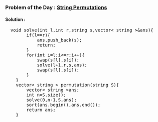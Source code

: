 ### Problem of the Day : [String Permutations](https://practice.geeksforgeeks.org/problems/permutations-of-a-given-string-1587115620/1)

#### Solution :
<pre>
  void solve(int l,int r,string s,vector< string >&ans){
        if(l==r){
            ans.push_back(s);
            return;
        }
        for(int i=l;i<=r;i++){
            swap(s[l],s[i]);
            solve(l+1,r,s,ans);
            swap(s[l],s[i]);
        }
    }
    vector< string > permutation(string S){
        vector< string >ans;
        int n=S.size();
        solve(0,n-1,S,ans);
        sort(ans.begin(),ans.end());
        return ans;
    }
</pre>
